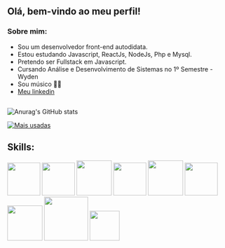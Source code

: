 ## Olá, bem-vindo ao meu perfil!

### Sobre mim:
- Sou um desenvolvedor front-end autodidata.
- Estou estudando Javascript, ReactJs, NodeJs, Php e Mysql.
- Pretendo ser Fullstack em Javascript.
- Cursando Análise e Desenvolvimento de Sistemas no 1º Semestre - Wyden
- Sou músico 🎹🎸
- <a href="https://www.linkedin.com/in/fagnernunes/">Meu linkedin</a>

##

![Anurag's GitHub stats](https://github-readme-stats.vercel.app/api?username=FagnerNunes&show_icons=true&theme=transparent&title_color=50B5FF&text_color=c9d1d9&icon_color=0085FA)

[![Mais usadas](https://github-readme-stats.vercel.app/api/top-langs/?username=FagnerNunes&layout=compact&theme=transparent&title_color=50B5FF&text_color=c9d1d9&icon_color=0085FA)](https://github.com/FagnerNunes/github-readme-stats)

## Skills:

<div style="display: inline-block">
  <img src="https://cdn.jsdelivr.net/gh/devicons/devicon/icons/html5/html5-original.svg" width="75" />
  <img src="https://cdn.jsdelivr.net/gh/devicons/devicon/icons/css3/css3-original.svg" width="75" />
  <img src="https://cdn.jsdelivr.net/gh/devicons/devicon/icons/sass/sass-original.svg" width="80" />
  <img src="https://cdn.jsdelivr.net/gh/devicons/devicon/icons/javascript/javascript-original.svg" width="75" />
  <img src="https://cdn.jsdelivr.net/gh/devicons/devicon/icons/react/react-original.svg" width="80" />
  <img src="https://cdn.jsdelivr.net/gh/devicons/devicon/icons/nodejs/nodejs-original.svg" width="75" />
  <img src="https://cdn.jsdelivr.net/gh/devicons/devicon/icons/php/php-original.svg" width="80" />
  <img src="https://cdn.jsdelivr.net/gh/devicons/devicon/icons/mysql/mysql-original-wordmark.svg" width="100" />
  <img src="https://cdn.jsdelivr.net/gh/devicons/devicon/icons/figma/figma-original.svg" width="68" />
</div>

          
